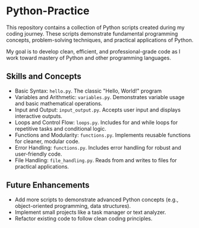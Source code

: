 # Python-Practice

This repository contains a collection of Python scripts created during my coding journey. These scripts demonstrate fundamental programming concepts, problem-solving techniques, and practical applications of Python. 

My goal is to develop clean, efficient, and professional-grade code as I work toward mastery of Python and other programming languages.

## Skills and Concepts
- Basic Syntax: `hello.py`. The classic "Hello, World!" program
- Variables and Arithmetic: `variables.py`. Demonstrates variable usage and basic mathematical operations.
- Input and Output: `input_output.py`. Accepts user input and displays interactive outputs.
- Loops and Control Flow: `loops.py`. Includes for and while loops for repetitive tasks and conditional logic.
- Functions and Modularity: `functions.py`. Implements reusable functions for cleaner, modular code.
- Error Handling: `functions.py`. Includes error handling for robust and user-friendly code.
- File Handling: `file_handling.py`. Reads from and writes to files for practical applications.

## Future Enhancements
- Add more scripts to demonstrate advanced Python concepts (e.g., object-oriented programming, data structures).
- Implement small projects like a task manager or text analyzer.
- Refactor existing code to follow clean coding principles.
